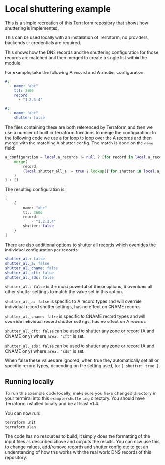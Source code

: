 # Local shuttering example

This is a simple recreation of this Terraform repository that shows how shuttering is implemented.

This can be used locally with an installation of Terraform, no providers, backends or credentials are required.

This shows how the DNS records and the shuttering configuration for those records are matched and then merged to create a single list within the module.

For example, take the following A record and A shutter configuration:

```yaml
A:
  - name: "abc"
    ttl: 3600
    record:
      - "1.2.3.4"
```

```yaml
A:
  - name: "abc"
    shutter: false
```

The files containing these are both referenced by Terraform and then we use a number of built in Terraform functions to merge the configuration:
In the following code we use a for loop to loop over the A records and then merge with the matching A shutter config. The match is done on the `name` field:

```terraform
a_configuration = local.a_records != null ? [for record in local.a_records :
    merge(
        record,
        (local.shutter_all_a != true ? lookup({ for shutter in local.a_shuttering : shutter.name => shutter }, record.name, {}) : { shutter: local.shutter_all_a })
    )
] : []
```

The resulting configuration is:

```terraform
[
    {
        name: "abc"
        ttl: 3600
        record:
            - "1.2.3.4"
        shutter: false
    }
]
```

There are also additional options to shutter all records which overrides the individual configuration per records:

```yaml
shutter_all: false
shutter_all_a: false
shutter_all_cname: false
shutter_all_cft: false
shutter_all_sds: false
```

`shutter_all: false` is the most powerful of these options, it overrides all other shutter settings to match the value set in this option.

`shutter_all_a: false` is specific to A record types and will override individual record shutter settings, has no effect on CNAME records

`shutter_all_cname: false` is specific to CNAME record types and will override individual record shutter settings, has no effect on A records

`shutter_all_cft: false` can be used to shutter any zone or record (A and CNAME only) where `area: "cft"` is set.

`shutter_all_sds: false` can be used to shutter any zone or record (A and CNAME only) where `area: "sds"` is set.

When false these values are ignored, when true they automatically set all or specific record types, depending on the setting used, to: `{ shutter: true }`.

## Running locally

To run this example code locally, make sure you have changed directory in your terminal into this `example/shuttering` directory.
You should have Terraform installed locally and be at least v1.4.

You can now run:

```bash
terraform init
terraform plan
```

The code has no resources to build, it simply does the formatting of the input files as described above and outputs the results.
You can now use this to change values, add/remove records and shutter config etc to get an understanding of how this works with the real world DNS records of this repository.
